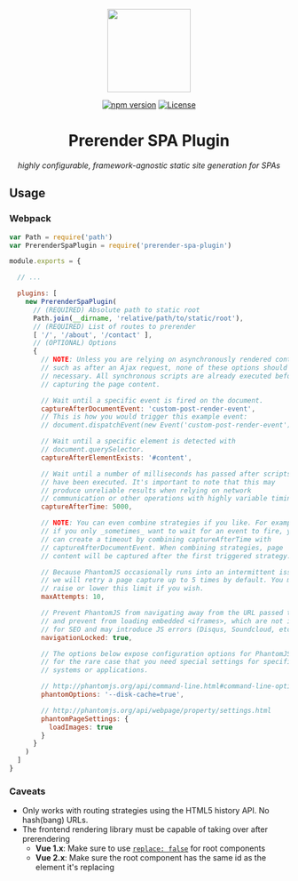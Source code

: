 <p align="center"><img width="150" src="https://github.com/chrisvfritz/prerender-spa-plugin/blob/master/art/logo.png?raw=true"></p>

<p align="center">
  <a href="https://badge.fury.io/js/prerender-spa-plugin"><img src="https://badge.fury.io/js/prerender-spa-plugin.svg" alt="npm version"></a>
  <a href="https://www.npmjs.com/package/prerender-spa-plugin"><img src="https://img.shields.io/npm/l/prerender-spa-plugin.svg" alt="License"></a>
</p>

<h1 align="center">Prerender SPA Plugin</h1>

<p align="center"><em>highly configurable, framework-agnostic static site generation for SPAs</em></p>

## Usage

### Webpack

``` js
var Path = require('path')
var PrerenderSpaPlugin = require('prerender-spa-plugin')

module.exports = {

  // ...

  plugins: [
    new PrerenderSpaPlugin(
      // (REQUIRED) Absolute path to static root
      Path.join(__dirname, 'relative/path/to/static/root'),
      // (REQUIRED) List of routes to prerender
      [ '/', '/about', '/contact' ],
      // (OPTIONAL) Options
      {
        // NOTE: Unless you are relying on asynchronously rendered content,
        // such as after an Ajax request, none of these options should be
        // necessary. All synchronous scripts are already executed before
        // capturing the page content.

        // Wait until a specific event is fired on the document.
        captureAfterDocumentEvent: 'custom-post-render-event',
        // This is how you would trigger this example event:
        // document.dispatchEvent(new Event('custom-post-render-event'))

        // Wait until a specific element is detected with
        // document.querySelector.
        captureAfterElementExists: '#content',

        // Wait until a number of milliseconds has passed after scripts
        // have been executed. It's important to note that this may
        // produce unreliable results when relying on network
        // communication or other operations with highly variable timing.
        captureAfterTime: 5000,

        // NOTE: You can even combine strategies if you like. For example,
        // if you only _sometimes_ want to wait for an event to fire, you
        // can create a timeout by combining captureAfterTime with
        // captureAfterDocumentEvent. When combining strategies, page
        // content will be captured after the first triggered strategy.

        // Because PhantomJS occasionally runs into an intermittent issue,
        // we will retry a page capture up to 5 times by default. You may
        // raise or lower this limit if you wish.
        maxAttempts: 10,

        // Prevent PhantomJS from navigating away from the URL passed to it
        // and prevent from loading embedded <iframes>, which are not ideal
        // for SEO and may introduce JS errors (Disqus, Soundcloud, etc embeds)
        navigationLocked: true,

        // The options below expose configuration options for PhantomJS,
        // for the rare case that you need special settings for specific
        // systems or applications.

        // http://phantomjs.org/api/command-line.html#command-line-options
        phantomOptions: '--disk-cache=true',

        // http://phantomjs.org/api/webpage/property/settings.html
        phantomPageSettings: {
          loadImages: true
        }
      }
    )
  ]
}
```

### Caveats

- Only works with routing strategies using the HTML5 history API. No hash(bang) URLs.
- The frontend rendering library must be capable of taking over after prerendering
  - __Vue 1.x__: Make sure to use [`replace: false`](http://vuejs.org/api/#replace) for root components
  - __Vue 2.x__: Make sure the root component has the same id as the element it's replacing
